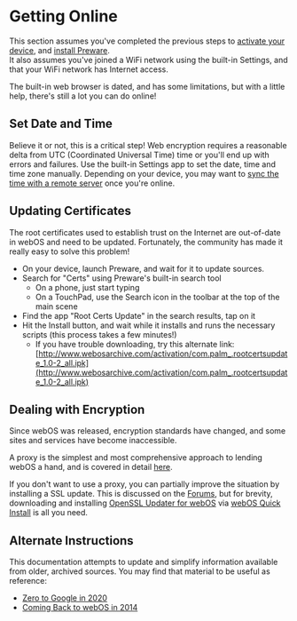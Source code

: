 # Getting Online

This section assumes you've completed the previous steps to [activate your device](activate.md), and [install Preware](appstores.md).<br>
It also assumes you've joined a WiFi network using the built-in Settings, and that your WiFi network has Internet access.

The built-in web browser is dated, and has some limitations, but with a little help, there's still a lot you can do online!

## Set Date and Time

Believe it or not, this is a critical step! Web encryption requires a reasonable delta from UTC (Coordinated Universal Time) time or you'll end up with errors and failures. Use the built-in Settings app to set the date, time and time zone manually. Depending on your device, you may want to [sync the time with a remote server](timesync.md) once you're online.

## Updating Certificates

The root certificates used to establish trust on the Internet are out-of-date in webOS and need to be updated. Fortunately, the community has made it really easy to solve this problem!

* On your device, launch Preware, and wait for it to update sources.
* Search for "Certs" using Preware's built-in search tool
    + On a phone, just start typing
    + On a TouchPad, use the Search icon in the toolbar at the top of the main scene
* Find the app "Root Certs Update" in the search results, tap on it
* Hit the Install button, and wait while it installs and runs the necessary scripts (this process takes a few minutes!)
    + If you have trouble downloading, try this alternate link:<br>
    [http://www.webosarchive.com/activation/com.palm_.rootcertsupdate_1.0-2_all.ipk](http://www.webosarchive.com/activation/com.palm_.rootcertsupdate_1.0-2_all.ipk)

## Dealing with Encryption

Since webOS was released, encryption standards have changed, and some sites and services have become inaccessible.

A proxy is the simplest and most comprehensive approach to lending webOS a hand, and is covered in detail [here](proxysetup.md).

If you don't want to use a proxy, you can partially improve the situation by installing a SSL update. This is discussed on the [Forums](https://forums.webosnation.com/palm-pre-2/332581-zero-google-2020-step-step.html), but for brevity, downloading and installing [OpenSSL Updater for webOS](http://preware.net/alpha/apps/armv7/org.webosinternals.openssl-updater_0.9.8-6_armv7.ipk) via [webOS Quick Install](appstores.md) is all you need.

## Alternate Instructions

This documentation attempts to update and simplify information available from older, archived sources. You may find that material to be useful as reference:

* [Zero to Google in 2020](https://forums.webosnation.com/palm-pre-2/332581-zero-google-2020-step-step.html)
* [Coming Back to webOS in 2014](https://pivotce.com/2014/10/21/guide-coming-back-to-webos-in-2014-part-1/)